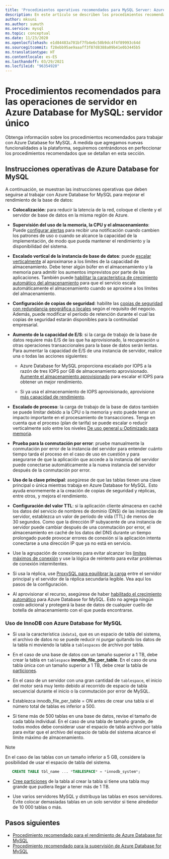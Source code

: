 ```yaml
---
title: 'Procedimientos operativos recomendados para MySQL Server: Azure Database for MySQL'
description: En este artículo se describen los procedimientos recomendados para operar una base de datos MySQL en Azure.
author: mksuni
ms.author: sumuth
ms.service: mysql
ms.topic: conceptual
ms.date: 11/23/2020
ms.openlocfilehash: e1d84483a701bf7fb4e6c50b9dc4f4f89993c64d
ms.sourcegitcommit: f28ebb95ae9aaaff3f87d8388a09b41e0b3445b5
ms.translationtype: HT
ms.contentlocale: es-ES
ms.lasthandoff: 03/29/2021
ms.locfileid: "96354920"
---
```

# <a name="best-practices-for-server-operations-on-azure-database-for-mysql--single-server"></a>Procedimientos recomendados para las operaciones de servidor en Azure Database for MySQL: servidor único

Obtenga información sobre los procedimientos recomendados para trabajar con Azure Database for MySQL. A medida que agregamos nuevas funcionalidades a la plataforma, seguiremos centrándonos en perfeccionar los procedimientos recomendados que se detallan en esta sección.

## <a name="azure-database-for-mysql-operational-guidelines"></a>Instrucciones operativas de Azure Database for MySQL 

A continuación, se muestran las instrucciones operativas que deben seguirse al trabajar con Azure Database for MySQL para mejorar el rendimiento de la base de datos: 

* **Colocalización**: para reducir la latencia de la red, coloque el cliente y el servidor de base de datos en la misma región de Azure.

* **Supervisión del uso de la memoria, la CPU y el almacenamiento**: Puede [configurar alertas](howto-alert-on-metric.md) para recibir una notificación cuando cambien los patrones de uso o cuando se alcance la capacidad de la implementación, de modo que pueda mantener el rendimiento y la disponibilidad del sistema. 

* **Escalado vertical de la instancia de base de datos**: puede [escalar verticalmente](howto-create-manage-server-portal.md) al aproximarse a los límites de la capacidad de almacenamiento. Debe tener algún búfer en el almacenamiento y la memoria para admitir los aumentos imprevistos por parte de las aplicaciones. También puede [habilitar la característica de crecimiento automático del almacenamiento](howto-auto-grow-storage-portal.md) para que el servicio escale automáticamente el almacenamiento cuando se aproxime a los límites del almacenamiento. 

* **Configuración de copias de seguridad**: habilite las [copias de seguridad con redundancia geográfica o locales](howto-restore-server-portal.md#set-backup-configuration) según el requisito del negocio. Además, puede modificar el período de retención durante el cual las copias de seguridad estarán disponibles para la continuidad empresarial. 

* **Aumento de la capacidad de E/S**: si la carga de trabajo de la base de datos requiere más E/S de las que ha aprovisionado, la recuperación u otras operaciones transaccionales para la base de datos serán lentas. Para aumentar la capacidad de E/S de una instancia de servidor, realice una o todas las acciones siguientes: 

    * Azure Database for MySQL proporciona escalado por IOPS a la razón de tres IOPS por GB de almacenamiento aprovisionado. [Aumente el almacenamiento aprovisionado](howto-create-manage-server-portal.md#scale-storage-up) para escalar el IOPS para obtener un mejor rendimiento. 

    * Si ya usa el almacenamiento de IOPS aprovisionado, aprovisione [más capacidad de rendimiento](howto-create-manage-server-portal.md#scale-storage-up). 

* **Escalado de proceso**: la carga de trabajo de la base de datos también se puede limitar debido a la CPU o la memoria y esto puede tener un impacto importante en el procesamiento de transacciones. Tenga en cuenta que el proceso (plan de tarifa) se puede escalar o reducir verticalmente solo entre los niveles [De uso general u Optimizado para memoria](concepts-pricing-tiers.md). 

* **Prueba para la conmutación por error**: pruebe manualmente la conmutación por error de la instancia del servidor para entender cuánto tiempo tarda el proceso en el caso de uso en cuestión y para asegurarse de que la aplicación que accede a la instancia del servidor puede conectarse automáticamente a la nueva instancia del servidor después de la conmutación por error.

* **Uso de la clave principal**: asegúrese de que las tablas tienen una clave principal o única mientras trabaja en Azure Database for MySQL. Esto ayuda enormemente a la creación de copias de seguridad y réplicas, entre otros, y mejora el rendimiento.

* **Configuración del valor TTL**: si la aplicación cliente almacena en caché los datos del servicio de nombres de dominio (DNS) de las instancias de servidor, establezca un valor de período de vida (TTL) de menos de 30 segundos. Como que la dirección IP subyacente de una instancia de servidor puede cambiar después de una conmutación por error, el almacenamiento en caché de los datos del DNS durante un tiempo prolongado puede provocar errores de conexión si la aplicación intenta conectarse a una dirección IP que ya no está en servicio.

* Use la agrupación de conexiones para evitar alcanzar los [límites máximos de conexión](concepts-server-parameters.md#max_connections) y use la lógica de reintento para evitar problemas de conexión intermitentes. 

* Si usa la réplica, use [ProxySQL para equilibrar la carga](https://techcommunity.microsoft.com/t5/azure-database-for-mysql/scaling-an-azure-database-for-mysql-workload-running-on/ba-p/1105847) entre el servidor principal y el servidor de la réplica secundaria legible. Vea aquí los pasos de la configuración. </br> 

* Al aprovisionar el recurso, asegúrese de haber [habilitado el crecimiento automático](howto-auto-grow-storage-portal.md) para Azure Database for MySQL. Esto no agrega ningún costo adicional y protegerá la base de datos de cualquier cuello de botella de almacenamiento con el que pueda encontrarse. </br> 


### <a name="using-innodb-with-azure-database-for-mysql"></a>Uso de InnoDB con Azure Database for MySQL

*   Si usa la característica `ibdata1`, que es un espacio de tabla del sistema, el archivo de datos no se puede reducir ni purgar quitando los datos de la tabla ni moviendo la tabla a `tablespaces` de archivo por tabla.

* En el caso de una base de datos con un tamaño superior a 1 TB, debe crear la tabla en `tablespace` **innodb_file_per_table**. En el caso de una tabla única con un tamaño superior a 1 TB, debe crear la tabla de [particiones](https://dev.mysql.com/doc/refman/5.7/en/partitioning.html).

*   En el caso de un servidor con una gran cantidad de `tablespace`, el inicio del motor será muy lento debido al recorrido de espacio de tabla secuencial durante el inicio o la conmutación por error de MySQL. 

* Establezca innodb_file_per_table = ON antes de crear una tabla si el número total de tablas es inferior a 500.

* Si tiene más de 500 tablas en una base de datos, revise el tamaño de cada tabla individual. En el caso de una tabla de tamaño grande, de todos modos debe considerar usar el espacio de tabla archivo por tabla para evitar que el archivo del espacio de tabla del sistema alcance el límite máximo de almacenamiento.

> [!NOTE]
> En el caso de las tablas con un tamaño inferior a 5 GB, considere la posibilidad de usar el espacio de tabla del sistema. 
> ```sql
>    CREATE TABLE tbl_name ... *TABLESPACE* = *innodb_system*;
> ```

* [Cree particiones](https://dev.mysql.com/doc/refman/5.7/en/partitioning.html) de la tabla al crear la tabla si tiene una tabla muy grande que pudiera llegar a tener más de 1 TB.

* Use varios servidores MySQL y distribuya las tablas en esos servidores. Evite colocar demasiadas tablas en un solo servidor si tiene alrededor de 10 000 tablas o más. 

## <a name="next-steps"></a>Pasos siguientes
- [Procedimiento recomendado para el rendimiento de Azure Database for MySQL](concept-performance-best-practices.md)
- [Procedimiento recomendado para la supervisión de Azure Database for MySQL](concept-monitoring-best-practices.md)
